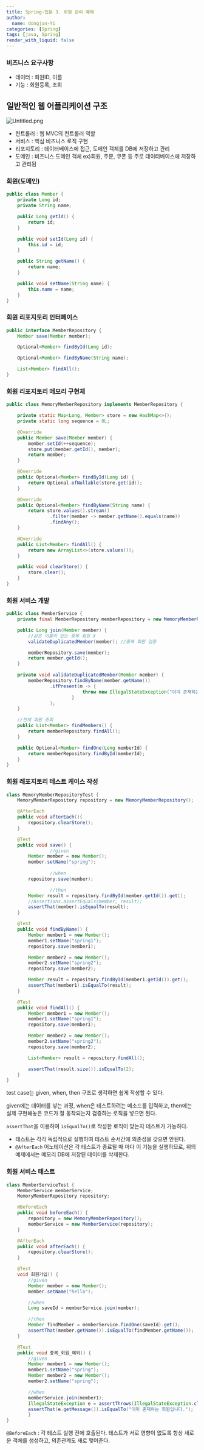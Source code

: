 ```yaml
---
title: Spring-입문 3. 회원 관리 예제
author:
  name: dongjun-Yi
categories: [Spring]
tags: [java, Spring]
render_with_liquid: false
---
```

### 비즈니스 요구사항

- 데이터 : 회원ID, 이름
- 기능 : 회원등록, 조회

## 일반적인 웹 어플리케이션 구조

![Untitled.png](/assets/images/Spring_MemberManage_Ex/Untitled.png)

- 컨트롤러 : 웹 MVC의 컨트롤러 역할
- 서비스 : 핵심 비즈니스 로직 구현
- 리포지토리 : 데이터베이스에 접근, 도메인 객체를 DB에 저장하고 관리
- 도메인 : 비즈니스 도메인 객체 ex)회원, 주문, 쿠폰 등 주로 데이터베이스에 저장하고 관리됨

### 회원(도메인)

```java
public class Member {
    private Long id;
    private String name;

    public Long getId() {
        return id;
    }

    public void setId(Long id) {
        this.id = id;
    }

    public String getName() {
        return name;
    }

    public void setName(String name) {
        this.name = name;
    }
}
```

### **회원 리포지토리 인터페이스**

```java
public interface MemberRepository {
    Member save(Member member);

    Optional<Member> findById(Long id);

    Optional<Member> findByName(String name);

    List<Member> findAll();
}
```

### **회원 리포지토리 메모리 구현체**

```java
public class MemoryMemberRepository implements MemberRepository {

    private static Map<Long, Member> store = new HashMap<>();
    private static long sequence = 0L;

    @Override
    public Member save(Member member) {
        member.setId(++sequence);
        store.put(member.getId(), member);
        return member;
    }

    @Override
    public Optional<Member> findById(Long id) {
        return Optional.ofNullable(store.get(id));
    }

    @Override
    public Optional<Member> findByName(String name) {
        return store.values().stream()
                .filter(member -> member.getName().equals(name))
                .findAny();
    }

    @Override
    public List<Member> findAll() {
        return new ArrayList<>(store.values());
    }

    public void clearStore() {
        store.clear();
    }
}
```

### 회원 서비스 개발

```java
public class MemberService {
    private final MemberRepository memberRepository = new MemoryMemberRepository();

    public Long join(Member member) {
        //같은 이름이 있는 중복 회원 X
        validateDuplicatedMember(member); //중복 회원 검증

        memberRepository.save(member);
        return member.getId();
    }

    private void validateDuplicatedMember(Member member) {
        memberRepository.findByName(member.getName())
                .ifPresent(m -> {
                            throw new IllegalStateException("이미 존재하는 회원입니다.");
                        }
                );
    }

    //전체 회원 조회
    public List<Member> findMembers() {
        return memberRepository.findAll();
    }

    public Optional<Member> findOne(Long memberId) {
        return memberRepository.findById(memberId);
    }
}
```

### 회원 레포지토리 테스트 케이스 작성

```java
class MemoryMemberRepositoryTest {
    MemoryMemberRepository repository = new MemoryMemberRepository();

    @AfterEach
    public void afterEach(){
        repository.clearStore();
    }

    @Test
    public void save() {
				//given
        Member member = new Member();
        member.setName("spring");
				
				//when
        repository.save(member);

				//then
        Member result = repository.findById(member.getId()).get();
        //Assertions.assertEquals(member, result);
        assertThat(member).isEqualTo(result);
    }

    @Test
    public void findByName() {
        Member member1 = new Member();
        member1.setName("spring1");
        repository.save(member1);

        Member member2 = new Member();
        member2.setName("spring2");
        repository.save(member2);

        Member result = repository.findById(member1.getId()).get();
        assertThat(member1).isEqualTo(result);
    }

    @Test
    public void findAll() {
        Member member1 = new Member();
        member1.setName("spring1");
        repository.save(member1);

        Member member2 = new Member();
        member2.setName("spring2");
        repository.save(member2);

        List<Member> result = repository.findAll();

        assertThat(result.size()).isEqualTo(2);
    }
}
```

test case는 given, when, then 구조로 생각하면 쉽게 작성할 수 있다.

given에는 데이터를 넣는 과정, when은 테스트하려는 메소드를 입력하고, then에는 실제 구현해놓은 코드가 잘 동작되는지 검증하는 로직을 넣으면 된다.

`assertThat`을 이용하여 `isEqualTo()`로 작성한 로직이 맞는지 테스트가 가능하다.

- 테스트는 각각 독립적으로 실행하여 테스트 순서간에 의존성을 갖으면 안된다.
- `@AfterEach` 어노테이션은 각 테스트가 종료될 때 마다 이 기능을 실행하므로, 위의 예제에서는 메모리 DB에 저장된 데이터를 삭제한다.

### 회원 서비스 테스트

```java
class MemberServiceTest {
    MemberService memberService;
    MemoryMemberRepository repository;

    @BeforeEach
    public void beforeEach() {
        repository = new MemoryMemberRepository();
        memberService = new MemberService(repository);
    }

    @AfterEach
    public void afterEach() {
        repository.clearStore();
    }

    @Test
    void 회원가입() {
        //given
        Member member = new Member();
        member.setName("hello");

        //when
        Long saveId = memberService.join(member);

        //then
        Member findMember = memberService.findOne(saveId).get();
        assertThat(member.getName()).isEqualTo(findMember.getName());
    }

    @Test
    public void 중복_회원_예외() {
        //given
        Member member1 = new Member();
        member1.setName("spring");
        Member member2 = new Member();
        member2.setName("spring");

        //when
        memberService.join(member1);
        IllegalStateException e = assertThrows(IllegalStateException.class, () -> memberService.join(member2));
        assertThat(e.getMessage()).isEqualTo("이미 존재하는 회원입니다.");
		}
}
```

`@BeforeEach` : 각 테스트 실행 전에 호출된다. 테스트가 서로 영향이 없도록 항상 새로운 객체를 생성하고, 의존관계도 새로 맺어준다.